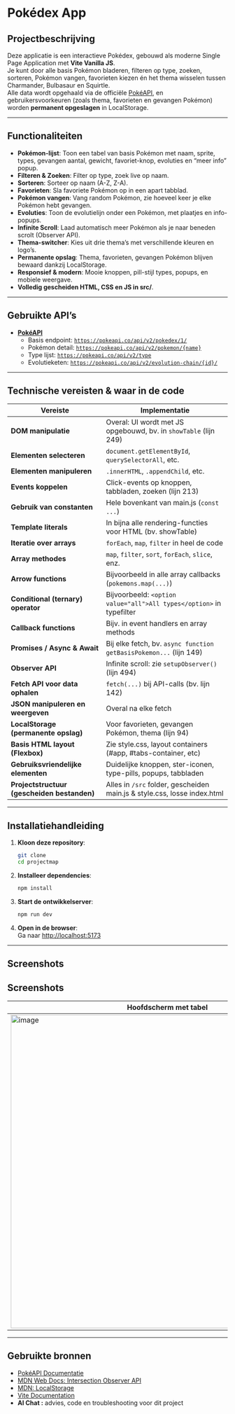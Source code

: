 # Pokédex App

## Projectbeschrijving

Deze applicatie is een interactieve Pokédex, gebouwd als moderne Single Page Application met **Vite Vanilla JS**.  
Je kunt door alle basis Pokémon bladeren, filteren op type, zoeken, sorteren, Pokémon vangen, favorieten kiezen én het thema wisselen tussen Charmander, Bulbasaur en Squirtle.  
Alle data wordt opgehaald via de officiële [PokéAPI](https://pokeapi.co/), en gebruikersvoorkeuren (zoals thema, favorieten en gevangen Pokémon) worden **permanent opgeslagen** in LocalStorage.

---

## Functionaliteiten

- **Pokémon-lijst**: Toon een tabel van basis Pokémon met naam, sprite, types, gevangen aantal, gewicht, favoriet-knop, evoluties en “meer info” popup.
- **Filteren & Zoeken**: Filter op type, zoek live op naam.
- **Sorteren**: Sorteer op naam (A-Z, Z-A).
- **Favorieten**: Sla favoriete Pokémon op in een apart tabblad.
- **Pokémon vangen**: Vang random Pokémon, zie hoeveel keer je elke Pokémon hebt gevangen.
- **Evoluties**: Toon de evolutielijn onder een Pokémon, met plaatjes en info-popups.
- **Infinite Scroll**: Laad automatisch meer Pokémon als je naar beneden scrolt (Observer API).
- **Thema-switcher**: Kies uit drie thema’s met verschillende kleuren en logo’s.
- **Permanente opslag**: Thema, favorieten, gevangen Pokémon blijven bewaard dankzij LocalStorage.
- **Responsief & modern**: Mooie knoppen, pill-stijl types, popups, en mobiele weergave.
- **Volledig gescheiden HTML, CSS en JS in src/**.

---

## Gebruikte API’s

- **[PokéAPI](https://pokeapi.co/)**  
  - Basis endpoint: [`https://pokeapi.co/api/v2/pokedex/1/`](https://pokeapi.co/api/v2/pokedex/1/)  
  - Pokémon detail: [`https://pokeapi.co/api/v2/pokemon/{name}`](https://pokeapi.co/docs/v2#pokemon)
  - Type lijst: [`https://pokeapi.co/api/v2/type`](https://pokeapi.co/api/v2/type)
  - Evolutieketen: [`https://pokeapi.co/api/v2/evolution-chain/{id}/`](https://pokeapi.co/api/v2/evolution-chain/1/)

---

## Technische vereisten & waar in de code

| Vereiste                                  | Implementatie                                           |
|--------------------------------------------|--------------------------------------------------------|
| **DOM manipulatie**                       | Overal: UI wordt met JS opgebouwd, bv. in `showTable` (lijn 249) |
| **Elementen selecteren**                   | `document.getElementById`, `querySelectorAll`, etc.    |
| **Elementen manipuleren**                  | `.innerHTML`, `.appendChild`, etc.                     |
| **Events koppelen**                        | Click-events op knoppen, tabbladen, zoeken (lijn 213) |
| **Gebruik van constanten**                 | Hele bovenkant van main.js (`const ...`)               |
| **Template literals**                      | In bijna alle rendering-functies voor HTML (bv. showTable) |
| **Iteratie over arrays**                   | `forEach`, `map`, `filter` in heel de code             |
| **Array methodes**                         | `map`, `filter`, `sort`, `forEach`, `slice`, enz.      |
| **Arrow functions**                        | Bijvoorbeeld in alle array callbacks (`pokemons.map(...)`) |
| **Conditional (ternary) operator**         | Bijvoorbeeld: `<option value="all">All types</option>` in typefilter |
| **Callback functions**                     | Bijv. in event handlers en array methods               |
| **Promises / Async & Await**               | Bij elke fetch, bv. `async function getBasisPokemon...` (lijn 149) |
| **Observer API**                           | Infinite scroll: zie `setupObserver()` (lijn 494)     |
| **Fetch API voor data ophalen**            | `fetch(...)` bij API-calls (bv. lijn 142) |
| **JSON manipuleren en weergeven**          | Overal na elke fetch                                  |
| **LocalStorage (permanente opslag)**       | Voor favorieten, gevangen Pokémon, thema (lijn 94) |
| **Basis HTML layout (Flexbox)**            | Zie style.css, layout containers (#app, #tabs-container, etc) |
| **Gebruiksvriendelijke elementen**         | Duidelijke knoppen, ster-iconen, type-pills, popups, tabbladen |
| **Projectstructuur (gescheiden bestanden)**| Alles in `/src` folder, gescheiden main.js & style.css, losse index.html |




---

## Installatiehandleiding

1. **Kloon deze repository**:
   ```bash
   git clone 
   cd projectmap
   ```
2. **Installeer dependencies**:
   ```bash
   npm install
   ```
3. **Start de ontwikkelserver**:
   ```bash
   npm run dev
   ```
4. **Open in de browser**:  
   Ga naar [http://localhost:5173](http://localhost:5173)  
  

---

## Screenshots



## Screenshots

| **Hoofdscherm met tabel**                                                                                   | **Evoluties**                                                                                        | **Meer Info-tab**                                                                                         | **Catch-tab**                                                                                          | **Thema-switcher**                                                                                        |
|-------------------------------------------------------------------------------------------------------------|------------------------------------------------------------------------------------------------------|-----------------------------------------------------------------------------------------------------------|--------------------------------------------------------------------------------------------------------|----------------------------------------------------------------------------------------------------------|
| <img width="716" alt="image" src="https://github.com/user-attachments/assets/163600de-f8d5-436b-b135-42b292750074" /> | <img width="556" alt="image" src="https://github.com/user-attachments/assets/5c3347b3-6f73-47b3-8c93-acf4f9966f31" /> | <img width="215" alt="image" src="https://github.com/user-attachments/assets/e4f0c2fc-be23-4d2d-bdc5-b7a373362ca6" /> | <img width="419" alt="image" src="https://github.com/user-attachments/assets/e5c2df8c-2fa4-4886-a82b-92d9f3b0463f" /> | <img width="580" alt="image" src="https://github.com/user-attachments/assets/7a4ea4c1-2552-454c-a5d4-b04cbaaca470" /> |


---

## Gebruikte bronnen

- [PokéAPI Documentatie](https://pokeapi.co/docs/v2)
- [MDN Web Docs: Intersection Observer API](https://developer.mozilla.org/en-US/docs/Web/API/Intersection_Observer_API)
- [MDN: LocalStorage](https://developer.mozilla.org/en-US/docs/Web/API/Window/localStorage)
- [Vite Documentation](https://vitejs.dev/)
- **AI Chat :** advies, code en troubleshooting voor dit project
